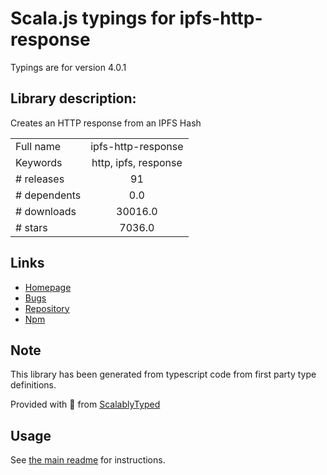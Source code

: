 
# Scala.js typings for ipfs-http-response

Typings are for version 4.0.1

## Library description:
Creates an HTTP response from an IPFS Hash

|                    |                 |
| ------------------ | :-------------: |
| Full name          | ipfs-http-response |
| Keywords           | http, ipfs, response |
| # releases         | 91 |
| # dependents       | 0.0 |
| # downloads        | 30016.0 |
| # stars            | 7036.0 |

## Links
- [Homepage](https://github.com/ipfs/js-ipfs/tree/master/packages/ipfs-http-response#readme)
- [Bugs](https://github.com/ipfs/js-ipfs/issues)
- [Repository](https://github.com/ipfs/js-ipfs)
- [Npm](https://www.npmjs.com/package/ipfs-http-response)
    


## Note
This library has been generated from typescript code from first party type definitions.

Provided with :purple_heart: from [ScalablyTyped](https://github.com/oyvindberg/ScalablyTyped)

## Usage
See [the main readme](../../readme.md) for instructions.


